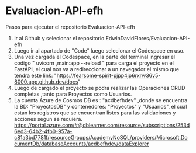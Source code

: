 # Evaluacion-API-efh
Pasos para ejecutar el repositorio Evaluacion-API-efh

1) Ir al Github y selecionar el repositorio EdwinDavidFlores/Evaluacion-API-efh
2) Luego ir al apartado de "Code" luego selecionar el Codespace en uso.
3) Una vez cargada el Codespace, en la parte del terminal ingresar el codigo " uvicorn ,main:app --reload " para carga el proyecto en el FastAPI, el cual nos va a redireccionar a un navegador el mismo que tendra este link: "https://fearsome-spirit-pjpp4jp6rxrw36v5-8000.app.github.dev/docs"
4) Luego de cargado el proyecto se podra realizar las Operaciones CRUD completas ,tanto para Proyectos como Usuarios.
5) La cuenta Azure de Cosmos DB es : "acdbefhdev" ,donde se encuentra la BD: "ProyectosDB" y contenedores: "Proyectos" y "Usuarios", el cual estan los registros que se encuentran listos para las validaciones y acciones segun se requiera. https://portal.azure.com/#@dblearner.com/resource/subscriptions/253d6ed3-64b2-4fb0-957a-c81a3bd7781f/resourceGroups/AcademyNoSQL/providers/Microsoft.DocumentDb/databaseAccounts/acdbefhdev/dataExplorer